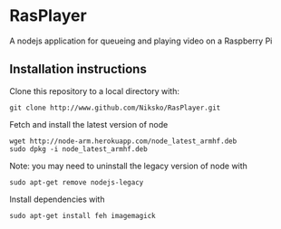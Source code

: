 # RasPlayer

A nodejs application for queueing and playing video on a Raspberry Pi

## Installation instructions

Clone this repository to a local directory with:

```
git clone http://www.github.com/Niksko/RasPlayer.git
```

Fetch and install the latest version of node

```
wget http://node-arm.herokuapp.com/node_latest_armhf.deb
sudo dpkg -i node_latest_armhf.deb
```

Note: you may need to uninstall the legacy version of node with

```
sudo apt-get remove nodejs-legacy
```

Install dependencies with

```
sudo apt-get install feh imagemagick
```
